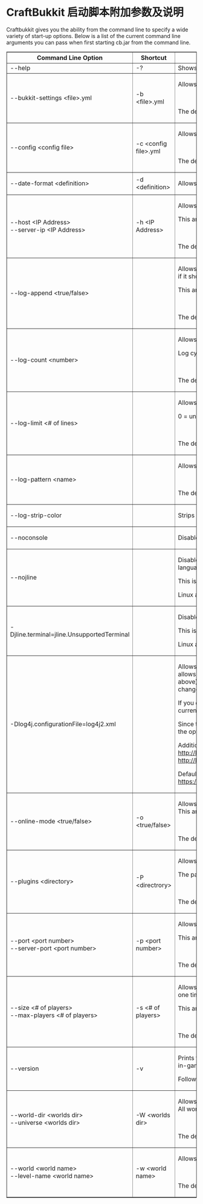 # CraftBukkit 启动脚本附加参数及说明

Craftbukkit gives you the ability from the command line to specify a wide
variety of start-up options. Below is a list of the current command line
arguments you can pass when first starting cb.jar from the command line.


<table width="100%" border="1" align="center" cellpadding="5" cellspacing="1">
<tr>
	<th scope="col">
		 Command Line Option
	</th>
	<th scope="col">
		 Shortcut
	</th>
	<th scope="col">
		 Description
	</th>
	<th scope="col">
		 Example
	</th>
</tr>
<tr>
	<td>
		 --help
	</td>
	<td>
		 -?
	</td>
	<td>
		 Shows the help menu. Following the printout, the JVM Terminates.
	</td>
	<td>
		 java -jar cb.jar -?
	</td>
</tr>
<tr>
	<td>
		 --bukkit-settings &lt;file&gt;.yml
	</td>
	<td>
		 -b &lt;file&gt;.yml
	</td>
	<td>
		<p>
			Allows you to define the bukkit.yml settings file used during startup.
		</p>
		<p>
			<br/>
		</p>
		<p>
			The default bukkit config file is bukkit.yml
		</p>
	</td>
	<td>
		 java -jar cb.jar -b potatos.yml
	</td>
</tr>
<tr>
	<td>
		 --config &lt;config file&gt;
	</td>
	<td>
		 -c &lt;config file&gt;.yml
	</td>
	<td>
		<p>
			Allows you to define the config file used in starting the server.
		</p>
		<p>
			<br/>
		</p>
		<p>
			The default config file is "server.properties"
		</p>
	</td>
	<td>
		 java -jar cb.jar --config potatos.properties
	</td>
</tr>
<tr>
	<td>
		 --date-format &lt;definition&gt;
	</td>
	<td>
		 -d &lt;definition&gt;
	</td>
	<td>
		<p>
			Allows you to define the date format used in your log files.<br/>
		</p>
	</td>
	<td>
		<br/>
	</td>
</tr>
<tr>
	<td>
		 --host &lt;IP Address&gt;<br/>--server-ip &lt;IP Address&gt;
	</td>
	<td>
		 -h &lt;IP Address&gt;
	</td>
	<td>
		<p>
			Allows you to define the hostname or IP address to listen on.
		</p>
		<p>
			This argument is only for the IP Address, not the port.
		</p>
		<p>
			<br/>
		</p>
		<p>
			The default is located in your server.properties
		</p>
	</td>
	<td>
		 java -jar cb.jar -h www.potatos.com
	</td>
</tr>
<tr>
	<td>
		 --log-append &lt;true/false&gt;
	</td>
	<td>
		<br/>
	</td>
	<td>
		<p>
			Allows you to define wether or not the logfile should be appended to with each startup or if it should be overidden.
		</p>
		<p>
			This argument only accepts boolean values true or false.
		</p>
		<p>
			<br/>
		</p>
		<p>
			The default value is true
		</p>
	</td>
	<td>
		 java -jar cb.jar --log-append false
	</td>
</tr>
<tr>
	<td>
		 --log-count &lt;number&gt;
	</td>
	<td>
		<br/>
	</td>
	<td>
		<p>
			Allows you to define how many logs to cycle through.
		</p>
		<p>
			Log cycling begins when the maximum log size has been reached.
		</p>
		<p>
			<br/>
		</p>
		<p>
			The default number of logs is 1
		</p>
	</td>
	<td>
		 java -jar cb.jar --log-count 10
	</td>
</tr>
<tr>
	<td>
		 --log-limit &lt;# of lines&gt;
	</td>
	<td>
		<br/>
	</td>
	<td>
		<p>
			Allows you to define the maximum size your log file can become in number of lines.
		</p>
		<p>
			0 = unlimited
		</p>
		<p>
			<br/>
		</p>
		<p>
			The default maximum log size is 0 (unlimited)
		</p>
	</td>
	<td>
		 java -jar cb.jar --log-limit 1337
	</td>
</tr>
<tr>
	<td>
		 --log-pattern &lt;name&gt;
	</td>
	<td>
		<br/>
	</td>
	<td>
		<p>
			Allows you to define the names used for your log files
		</p>
		<p>
			<br/>
		</p>
		<p>
			The default log name is "server.log"
		</p>
	</td>
	<td>
		 java -jar cb.jar --log-pattern potatos.log
	</td>
</tr>
<tr>
	<td>
		 --log-strip-color&#160;
	</td>
	<td>
		<br/>
	</td>
	<td>
		<p>
			Strips log colors when saving to the log.
		</p>
	</td>
	<td>
		 java -jar cb.jar --log-strip-color
	</td>
</tr>
<tr>
	<td>
		 --noconsole
	</td>
	<td>
		<br/>
	</td>
	<td>
		<p>
			Disables console output entirely. Log files are still written, though.
		</p>
	</td>
	<td>
		 java -jar cb.jar --noconsole
	</td>
</tr>
<tr>
	<td>
		 --nojline
	</td>
	<td>
		<br/>
	</td>
	<td>
		<p>
			Disables the JLine console, removes the '&gt;', sets the timestamp to vanilla's and sets the language to English.
		</p>
		<p>
			This is useful for users who do not have the Visual C++ 2008 redistributable on Windows.
		</p>
		<p>
			Linux and UNIX users can safely ignore this option
		</p>
	</td>
	<td>
		 java -jar cb.jar --nojline
	</td>
</tr>
<tr>
	<td>
		 -Djline.terminal=jline.UnsupportedTerminal
	</td>
	<td>
		<br/>
	</td>
	<td>
		<p>
			Disables the JLine console and removes the '&gt;'.
		</p>
		<p>
			This is useful for users who do not have the Visual C++ 2008 redistributable on Windows.
		</p>
		<p>
			Linux and UNIX users can safely ignore this option
		</p>
	</td>
	<td>
		 java -jar cb.jar -Djline.terminal=jline.UnsupportedTerminal
	</td>
</tr>
<tr>
	<td>
		 -Dlog4j.configurationFile=log4j2.xml
	</td>
	<td>
		<br/>
	</td>
	<td>
		<p>
			Allows a customized log4j2.xml file without modifying the CraftBukkit.jar.  log4j2.xml allows a server admin to modify the logging (latest.log) file found in MC 1.7.2 (and above).
This is useful for server admins who want to modify server log rotation, or change the location/name of the new server log.
		</p>
		<p>
			If you do not specify a path for the log4j2.xml file, it will grab the log4j2.xml file from the current working directory, NOT the server directory.
		</p>
		<p>
			Since this is technically not a CraftBukkit command line option, but rather a JVM option, the option must be added before the -jar option.
		</p>
		<p>
			Additional log4j2.xml documentation: <br/>
			<a rel="nofollow" class="external free" href="http://logging.apache.org/log4j/2.x/manual/appenders.html#RandomAccessFileAppender">http://logging.apache.org/log4j/2.x/manual/appenders.html#RandomAccessFileAppender</a><br/>
			<a rel="nofollow" class="external free" href="http://logging.apache.org/log4j/2.x/manual/layouts.html#PatternLayout">http://logging.apache.org/log4j/2.x/manual/layouts.html#PatternLayout</a>
		</p>
		<p>
			Default log4j2.xml file: <br/>
			<a rel="nofollow" class="external free" href="https://raw.github.com/Bukkit/CraftBukkit/master/src/main/resources/log4j2.xml">https://raw.github.com/Bukkit/CraftBukkit/master/src/main/resources/log4j2.xml</a>
		</p>
	</td>
	<td>
		 java -Dlog4j.configurationFile=/opt/server/log4j2.xml -jar cb.jar
	</td>
</tr>
<tr>
	<td>
		 --online-mode &lt;true/false&gt;
	</td>
	<td>
		 -o &lt;true/false&gt;
	</td>
	<td>
		<p>
			Allows you to define wether or not the server should run in online mode.<br/>This argument only accepts a boolean answer, true or false.
		</p>
		<p>
			<br/>
		</p>
		<p>
			The default is located in your server.properties
		</p>
	</td>
	<td>
		 java -jar cb.jar -o true
	</td>
</tr>
<tr>
	<td>
		 --plugins &lt;directory&gt;
	</td>
	<td>
		 -P &lt;directrory&gt;
	</td>
	<td>
		<p>
			Allows you to define the plugins directory to use when starting the server.
		</p>
		<p>
			The path should be relative to the location of your current location in your system.
		</p>
		<p>
			<br/>
		</p>
		<p>
			The default plugins directory is "plugins/"
		</p>
	</td>
	<td>
		 java -jar cb.jar -P notplugins/
	</td>
</tr>
<tr>
	<td>
		 --port &lt;port number&gt;<br/>--server-port &lt;port number&gt;
	</td>
	<td>
		 -p &lt;port number&gt;
	</td>
	<td>
		<p>
			Allows you to define the port number your server will listen on.
		</p>
		<p>
			This argument is only for the Port Number, not the IP Address.
		</p>
		<p>
			<br/>
		</p>
		<p>
			The default is located in your server.properties
		</p>
	</td>
	<td>
		 java -jar cb.jar -p 1337
		<p>
			<br/>
		</p>
	</td>
</tr>
<tr>
	<td>
		 --size &lt;# of players&gt;<br/>--max-players &lt;# of players&gt;
	</td>
	<td>
		 -s &lt;# of players&gt;
	</td>
	<td>
		<p>
			Allows you to define the number of players that are allowed to connect to your server at one time.
		</p>
		<p>
			This argument only accepts integer, or whole number, answers.
		</p>
		<p>
			<br/>
		</p>
		<p>
			The default is located in your server.properties
		</p>
	</td>
	<td>
		 java -jar cb.jar -s 36
	</td>
</tr>
<tr>
	<td>
		 --version
	</td>
	<td>
		 -v
	</td>
	<td>
		<p>
			Prints the current CraftBukkit Server and Bukkit API Versions. Similar to typing /version in-game
		</p>
		<p>
			Following the printout, the JVM terminates.
		</p>
	</td>
	<td>
		 java -jar cb.jar -v
	</td>
</tr>
<tr>
	<td>
		 --world-dir &lt;worlds dir&gt;<br/>--universe &lt;worlds dir&gt;
	</td>
	<td>
		 -W  &lt;worlds dir&gt;
	</td>
	<td>
		<p>
			Allows you to define the folder/directory containing your worlds. <br/> All worlds will be loaded and stored here.
		</p>
		<p>
			<br/>
		</p>
		<p>
			The default is located in bukkit.yml
		</p>
	</td>
	<td>
		 java -jar cb.jar -W C:/minecraft/worlds
	</td>
</tr>
<tr>
	<td>
		 --world &lt;world name&gt;<br/>--level-name &lt;world name&gt;
	</td>
	<td>
		 -w &lt;world name&gt;
	</td>
	<td>
		<p>
			Allows you to define the startup world your server will use.
		</p>
		<p>
			<br/>
		</p>
		<p>
			The default is located in your server.properties
		</p>
	</td>
	<td>
		 java -jar cb.jar -w evilsephisevil
	</td>
</tr>
</table>